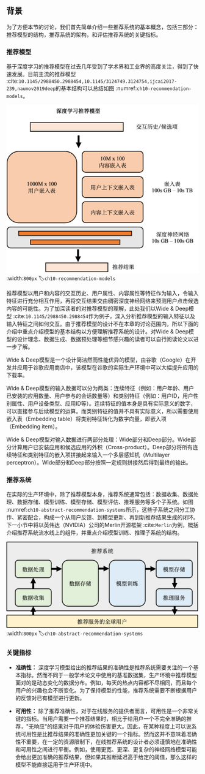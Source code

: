 ## 背景

为了方便本节的讨论，我们首先简单介绍一些推荐系统的基本概念，包括三部分：推荐模型的结构，推荐系统的架构，和评估推荐系统的关键指标。

### 推荐模型
基于深度学习的推荐模型在过去几年受到了学术界和工业界的高度关注，得到了快速发展。目前主流的推荐模型 :cite:`10.1145/2988450.2988454,10.1145/3124749.3124754,ijcai2017-239,naumov2019deep`的基本结构可以总结如图 :numref:`ch10-recommendation-models`。

![推荐模型的基本结构](../img/ch10/ch10-recommendation-models.png)
:width:`800px`
:label:`ch10-recommendation-models`


推荐模型以用户和内容的交互历史、用户属性、内容属性等特征作为输入，令输入特征进行充分相互作用，再将交互结果交由稠密深度神经网络来预测用户点击候选内容的可能性。为了加深读者的对推荐模型的理解，此处我们以Wide & Deep模型 :cite:`10.1145/2988450.2988454`作为例子，深入分析推荐模型的输入特征以及输入特征之间如何交互。由于推荐模型的设计不在本章的讨论范围内，所以下面的介绍中重点介绍模型的基本结构以方便理解推荐系统的设计。对Wide & Deep模型的设计理念、数据生成、数据预处理等细节感兴趣的读者可以自行阅读论文以进一步了解。


Wide & Deep模型是一个设计简洁然而性能优异的模型，由谷歌（Google）在开发并应用于谷歌应用商店中，该模型在谷歌的实际生产环境中可以大幅提升应用的下载率。


Wide & Deep模型的输入数据可以分为两类：连续特征（例如：用户年龄、用户已安装的应用数量、用户参与的会话数量等）和类别特征（例如：用户ID，用户性别属性、用户设备类型、应用ID等）。连续特征的值本身是具有实际意义的数字，可以直接参与后续模型的运算。而类别特征的值并不具有实际意义，所以需要使用嵌入表（Embedding table）将类别特征转化为数字向量，即嵌入项（Embedding item）。


Wide & Deep模型对输入数据进行两部分处理：Wide部分和Deep部分。Wide部分计算用户已安装应用和候选应用的外积（Cross-product）。Deep部分将所有连续特征和类别特征的嵌入项拼接起来输入一个多层感知机（Multilayer perceptron）。Wide部分和Deep部分按照一定规则拼接然后得到最终的输出。

### 推荐系统

在实际的生产环境中，除了推荐模型本身，推荐系统通常包括：数据收集、数据处理、数据存储、模型训练、模型存储、模型评估、推理服务等多个子系统。如图 :numref:`ch10-abstract-recommendation-systems`所示，这些子系统之间分工协作、紧密配合，构成一个从用户反馈、到模型更新、再到新推荐结果生成的闭环。下一小节中将以英伟达（NVIDIA）公司的Merlin开源框架 :cite:`Merlin`为例，概括介绍推荐系统流水线上的组件，并重点介绍模型训练、推理子系统的结构。

![推荐系统的基本组件](../img/ch10/ch10-abstract-recommendation-systems.png)
:width:`800px`
:label:`ch10-abstract-recommendation-systems`

### 关键指标

- **准确性：**
  深度学习模型给出的推荐结果的准确性是推荐系统需要关注的一个基本指标。然而不同于一般学术论文中使用的基准数据集，生产环境中推荐模型面对的是动态变化的数据分布。例如，每天的热点内容都不尽相同，而且每个用户的兴趣也会不断变化。为了保持模型的性能，推荐系统需要不断根据用户的反馈对已有模型进行更新。

- **可用性：**
  除了推荐准确性，对于在线服务的提供者而言，可用性是一个非常关键的指标。当用户需要一个推荐结果时，相比于给用户一个不完全准确的推荐，"无响应"的结果对于用户的体验伤害更大。因此，在某种程度上可以说系统可用性是比推荐结果的准确性更加关键的一个指标。然而这并不意味着准确性不重要，在一定的资源限制下，在线推荐系统的设计者必须谨慎地在准确性和可用性之间进行平衡。例如，使用更宽、更深、更复杂的神经网络模型可能会给出更加准确的推荐结果，但如果其推断延迟高于给定的阈值，那么这样的模型不能直接运用于生产环境中。